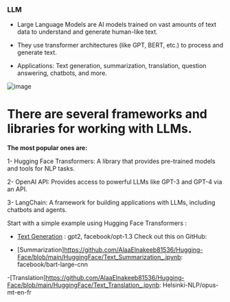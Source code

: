 ### LLM

- Large Language Models are AI models trained on vast amounts of text data to understand and generate human-like text.

- They use transformer architectures (like GPT, BERT, etc.) to process and generate text.

- Applications: Text generation, summarization, translation, question answering, chatbots, and more.

![image](https://github.com/user-attachments/assets/01eccb53-a1b1-4ca0-9b68-5d76362b31b6)

# There are several frameworks and libraries for working with LLMs. 
**The most popular ones are:**

1- Hugging Face Transformers: A library that provides pre-trained models and tools for NLP tasks.

2- OpenAI API: Provides access to powerful LLMs like GPT-3 and GPT-4 via an API.

3- LangChain: A framework for building applications with LLMs, including chatbots and agents.

Start with a simple example using Hugging Face Transformers :

- [Text Generation](https://github.com/AlaaElnakeeb81536/Hugging-Face/blob/main/HuggingFace/Text_Generation_.ipynb) : gpt2, facebook/opt-1.3 Check out this on GitHub:  

- [Summarization]https://github.com/AlaaElnakeeb81536/Hugging-Face/blob/main/HuggingFace/Text_Summarization_.ipynb: facebook/bart-large-cnn

-[Translation]https://github.com/AlaaElnakeeb81536/Hugging-Face/blob/main/HuggingFace/Text_Translation_.ipynb: Helsinki-NLP/opus-mt-en-fr

